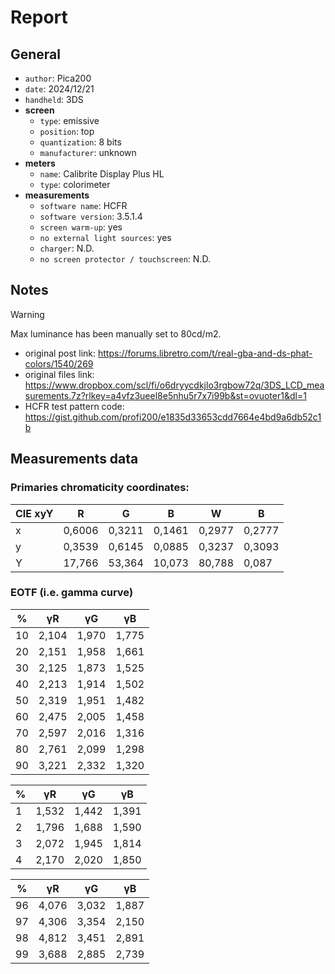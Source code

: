 # Report

## General

- `author`: Pica200
- `date`: 2024/12/21
- `handheld`: 3DS
- **screen**
    - `type`: emissive
    - `position`: top
    - `quantization`: 8 bits
    - `manufacturer`: unknown
- **meters**
    - `name`: Calibrite Display Plus HL
    - `type`: colorimeter
- **measurements**
   - `software name`: HCFR
   - `software version`: 3.5.1.4
   - `screen warm-up`: yes
   - `no external light sources`: yes
   - `charger`: N.D.
   - `no screen protector / touchscreen`: N.D.

## Notes

> [!WARNING]
> Max luminance has been manually set to 80cd/m2.

- original post link: https://forums.libretro.com/t/real-gba-and-ds-phat-colors/1540/269
- original files link: https://www.dropbox.com/scl/fi/o6dryycdkjlo3rgbow72q/3DS_LCD_measurements.7z?rlkey=a4vfz3ueel8e5nhu5r7x7i99b&st=ovuoter1&dl=1
- HCFR test pattern code: https://gist.github.com/profi200/e1835d33653cdd7664e4bd9a6db52c1b

## Measurements data

### Primaries chromaticity coordinates:

| CIE xyY | R | G | B | W | B |
| --- | --- | ---| --- | --- | --- |
| x	| 0,6006	| 0,3211	| 0,1461	| 0,2977 |0,2777 |
| y	| 0,3539	| 0,6145| 0,0885	|	0,3237 | 0,3093 |	
| Y	| 17,766| 53,364	| 10,073	|	80,788 | 0,087 | 



### EOTF (i.e. gamma curve)

| % | γR | γG | γB |
| --- | --- | ---| --- |
| 10	| 2,104	| 1,970	| 1,775	|	
| 20	| 2,151	| 1,958	| 1,661	| 
| 30	| 2,125	| 1,873	| 1,525	| 
| 40	| 2,213	| 1,914	| 1,502	| 
| 50	| 2,319	| 1,951	| 1,482	| 
| 60	| 2,475	| 2,005	| 1,458	| 
| 70	| 2,597	| 2,016	| 1,316	| 
| 80	| 2,761	| 2,099	| 1,298 | 
| 90	| 3,221	| 2,332	| 1,320 | 

| % | γR | γG | γB |
| --- | --- | ---| --- |
| 1	| 1,532	| 1,442	| 1,391 | 
| 2	| 1,796	| 1,688	| 1,590 | 
| 3	| 2,072	| 1,945	| 1,814 | 
| 4	| 2,170	| 2,020	| 1,850 | 
 
| % | γR | γG | γB |
| --- | --- | --- | --- |
| 96	| 4,076	| 3,032	| 1,887 | 
| 97	| 4,306	| 3,354	| 2,150 | 
| 98	| 4,812	| 3,451	| 2,891 | 
| 99	| 3,688	| 2,885	| 2,739 | 
			
								
								
